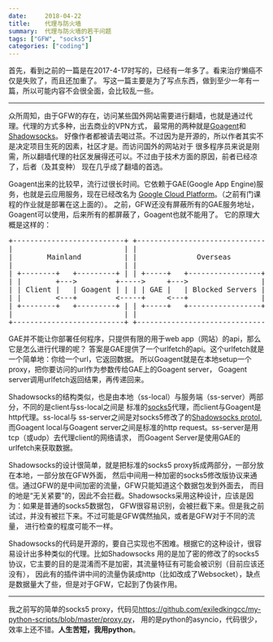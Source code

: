 ```yaml
---
date:     2018-04-22
title:    代理与防火墙
summary:  代理与防火墙的若干问题
tags: ["GFW", "socks5"]
categories: ["coding"]
---
```


首先，看到之前的一篇是在2017-4-17时写的，已经有一年多了。看来治疗懒癌不仅是失败了，而且还加重了。
写这一篇主要是为了写点东西，做到至少一年有一篇，所以可能内容不会很全面，会比较乱一些。

---

众所周知，由于GFW的存在，访问某些国外网站需要进行翻墙，也就是通过代理。代理的方式多种，出去商业的VPN方式，
最常用的两种就是[Goagent](https://github.com/goagent/goagent)和[Shadowsocks](https://shadowsocks.org)。
好像作者都被请去喝过茶。不过因为是开源的，所以作者其实不是决定项目生死的因素，社区才是。而访问国外的网站对于
很多程序员来说是刚需，所以翻墙代理的社区发展得还可以。不过由于技术方面的原因，前者已经凉了，后者（及其变种）
现在几乎成了翻墙的首选。

Goagent出来的比较早，流行过很长时间。它依赖于GAE(Google App Engine)服务，也就是云应用服务，现在已经改名为
[Google Cloud Platform](https://cloud.google.com/)。（之前有门课程的作业就是部署在这上面的）。
之前，GFW还没有屏蔽所有的GAE服务地址，Goagent可以使用，后来所有的都屏蔽了，Goagent也就不能用了。
它的原理大概是这样的：
<pre>
+--------------------------+ +-------------------------------+
|                          | |                               |
|        Mainland          | |              Overseas         |
|                          | |                               |
| +--------+   +---------+ | | +-----+   +-----------------+ |
| |        +--->         +----->     +--->                 | |
| | Client |   | Goagent | | | | GAE |   | Blocked Servers | |
| |        <---+         <-----+     <---+                 | |
| +--------+   +---------+ | | +-----+   +-----------------+ |
|                          | |                               |
+--------------------------+ +-------------------------------+
</pre>

GAE并不能让你部署任何程序，只提供有限的用于web app（网站）的api，那么它是怎么进行代理的呢？
答案是GAE提供了一个urlfetch的api。这个urlfetch就是一个简单地：你给一个url，它返回数据。
所以Goagent就是在本地setup一个proxy，把你要访问的url作为参数传给GAE上的Goagent server，
Goagent server调用urlfetch返回结果，再传递回来。

Shadowsocks的结构类似，也是由本地（ss-local）与服务端（ss-server）两部分，不同的是client与ss-local之间是
标准的[socks5](https://tools.ietf.org/html/rfc1928)代理，而client与Goagent是http代理。ss-local与
ss-server之间是对socks5修改了的[Shadowsocks protol](https://shadowsocks.org/en/spec/Protocol.html),
而Goagent local与Goagent server之间是标准的http request。ss-server是用tcp（或udp）去代理client的网络请求，
而Goagent Server是使用GAE的urlfetch来获取数据。

Shadowsocks的设计很简单，就是把标准的socks5 proxy拆成两部分，一部分放在本地，一部分放在GFW外面，
然后中间用一种加密的socks5修改版协议来通信。通过GFW的是中间加密的流量，GFW只能知道这个数据包发到外面去，
而目的地是“无关紧要”的，因此不会拦截。Shadowsocks采用这种设计，应该是因为：如果是普通的socks5数据包，
GFW很容易识别，会被拦截下来。但是我之前试过，并没有被拦下来。不过可能是GFW偶然抽风，或者是GFW对于不同的流量，
进行检查的程度可能不一样。

Shadowsocks的代码是开源的，要自己实现也不困难。根据它的这种设计，很容易设计出多种类似的代理。比如Shadowsocks
用的是加了密的修改了的socks5协议，它主要的目的是混淆而不是加密，其流量特征有可能会被识别（目前应该还没有），
因此有的插件讲中间的流量伪装成http（比如改成了Websocket），缺点是数据量大了些，但是对于GFW，它起到了伪装作用。

---

我之前写的简单的socks5 proxy，代码见<https://github.com/exiledkingcc/my-python-scripts/blob/master/proxy.py>，
用的是python的asyncio，代码很少，效率上还不错。**人生苦短，我用python**。

